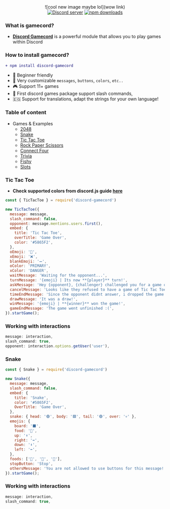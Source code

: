 <div align="center">
![cool new image maybe lol](wow link)
</br>
<a href="https://discord.gg/invite/GaczkwfgV9"><img src="https://img.shields.io/discord/800631529351938089?style=for-the-badge&color=5865F2&logo=discord&logoColor=white&label=Aniket" alt="Discord server" /></a>
    <a href="https://www.npmjs.com/package/discord-gamecord"><img src="https://img.shields.io/npm/dt/discord-gamecord.svg?maxAge=3600&color=CC3534&style=for-the-badge&logo=npm" alt="npm downloads" /></a>
</div>

### What is gamecord?
- [**Discord Gamecord**](https://discord.gg/invite/GaczkwfgV9) is a powerful module that allows you to play games within Discord

### How to install gamecord?
```diff
+ npm install discord-gamecord
````

- 🤩 Beginner friendly
- 🎨 Very customizable `messages`, `buttons`, `colors`, `etc..`
- 🎮 Support 11+ games
- 📎 First discord games package support slash commands,
- 🇪🇬 Support for translations, adapt the strings for your own language!

### Table of content
- Games & Examples
  - [2048](example/2048)
  - [Snake](#snake)
  - [Tic Tac Toe](#tic-tac-toe)
  - [Rock Paper Scissors](examples/rockpaperscissors)
  - [Connect Four](examples/connectfour)
  - [Trivia](examples/trivia)
  - [Fishy](examples/fishy)
  - [Slots](#slots)


### Tic Tac Toe
- **Check supported colors from discord.js guide [here](https://discordjs.guide/interactions/buttons.html#button-styles)**
```js
const { TicTacToe } = require('discord-gamecord')

new TicTacToe({
  message: message,
  slash_command: false,
  opponent: message.mentions.users.first(),
  embed: {
    title: 'Tic Tac Toe',
    overTitle: 'Game Over',
    color: '#5865F2',
  },
  oEmoji: '🔵',
  xEmoji: '❌',
  blankEmoji: '➖',
  oColor: 'PRIMARY',
  xColor: 'DANGER',
  waitMessage: 'Waiting for the opponent...',
  turnMessage: '{emoji} | Its now **{player}** turn!',
  askMessage: 'Hey {opponent}, {challenger} challenged you for a game of Tic Tac Toe!',
  cancelMessage: 'Looks like they refused to have a game of Tic Tac Toe. \:(',
  timeEndMessage: 'Since the opponent didnt answer, i dropped the game!',
  drawMessage: 'It was a draw!',
  winMessage: '{emoji} | **{winner}** won the game!',
  gameEndMessage: 'The game went unfinished :(',
}).startGame();
```
 
### Working with interactions
```js
message: interaction,
slash_command: true,
opponent: interaction.options.getUser('user'),
```

### Snake
```js
const { Snake } = require('discord-gamecord')

new Snake({
  message: message,
  slash_command: false,
  embed: {
    title: 'Snake',
    color: '#5865F2',
    OverTitle: 'Game Over',
  },
  snake: { head: '🟢', body: '🟩', tail: '🟢', over: '💀' },
  emojis: {
    board: '⬛', 
    food: '🍎',
    up: '⬆️', 
    right: '➡️',
    down: '⬇️',
    left: '⬅️',
  },
  foods: ['🍎', '🍇', '🍊'],
  stopButton: 'Stop',
  othersMessage: 'You are not allowed to use buttons for this message!',
}).startGame();
```

### Working with interactions
```js
message: interaction,
slash_command: true,
```
